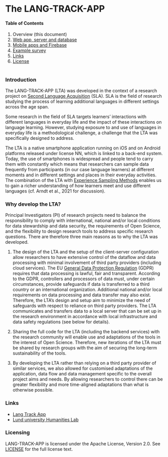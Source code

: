 ﻿


# The LANG-TRACK-APP

#### Table of Contents
1. Overview (this document)
2. [Web app, server and database](#why--develop-the-lta)
3. [Mobile apps and Firebase](/LTAMobileApps.md)
4. [Example survey](/ExampleSurvey.md)
5. [Links](#links)
5. [License](#Licensing)

#

### Introduction

The LANG-TRACK-APP (LTA) was developed in the context of a research project on [Second Language Acquisition](https://en.wikipedia.org/wiki/Second-language_acquisition) (SLA). SLA is the field of research studying the process of learning additional languages in different settings across the age span.

Some research in the field of SLA targets learners’ interactions with different languages in everyday life and the impact of these interactions on language learning. However, studying exposure to and use of languages in everyday life is a methodological challenge, a challenge that the LTA was specifically designed to address.

The LTA is a native smartphone application running on iOS and on Android platforms released under license NN, which is linked to a back-end system. Today, the use of smartphones is widespread and people tend to carry them with constantly which means that researchers can sample data frequently from participants (in our case language learners) at different moments and in different settings and places in their everyday activities. The combination of the LTA with [Experience Sampling Methods](https://en.wikipedia.org/wiki/Experience_sampling_method) enables us to gain a richer understanding of how learners meet and use different languages (cf. Arndt et al., 2021 for discussion).

### Why  develop the LTA?

Principal Investigators (PI) of research projects need to balance the responsibility to comply with international, national and/or local conditions for data stewardship and data security, the requirements of Open Science, and the flexibility to design research tools to address specific research questions. There are therefore three main reasons as to why the LTA was developed.

1.  The design of the LTA and the setup of the client-server configuration allow researchers to have extensive control of the dataflow and data processing with minimal involvement of third party providers (including cloud services). The EU [General Data Protection Regulation](https://eur-lex.europa.eu/legal-content/EN/TXT/?qid=1528874672298&uri=CELEX:02016R0679-20160504) (GDPR) requires that data processing is lawful, fair and transparent. According to the GDPR, controllers and processors of data must, under certain circumstances, provide safeguards if data is transferred to a third country or an international organization. Additional national and/or local requirements on data processing and data transfer may also exist. Therefore, the LTA’s design and setup aim to minimize the need of safeguards with respect to reliance on third party providers. The LTA communicates and transfers data to a local server that can be set up in the research environment in accordance with local infrastructure and data safety regulations (see below for details).
    

2.  Sharing the full code for the LTA (including the backend services) with the research community will enable use and adaptations of the tools in the interest of Open Science. Therefore, new iterations of the LTA must be shared by research groups with the aim of securing the long-term sustainability of the tools.
    

3.  By developing the LTA rather than relying on a third party provider of similar services, we also allowed for customised adaptations of the application, data flow and data management specific to the overall project aims and needs. By allowing researchers to control there can be greater flexibility and more time-aligned adaptations than what is otherwise possible.
### Links
- [Lang Track App](https://portal.research.lu.se/portal/en/projects/the-langtrackapp-studying-exposure-to-and-use-of-a-new-language-using-smartphone-technology(4e734940-981f-4dd0-841a-eb6ac760af0c).html)
- [Lund university Humanities Lab](https://www.humlab.lu.se/about/)

### Licensing
LANG-TRACK-APP is licensed under the Apache License, Version 2.0. See [LICENSE](https://www.apache.org/licenses/LICENSE-2.0.txt) for the full license text.
